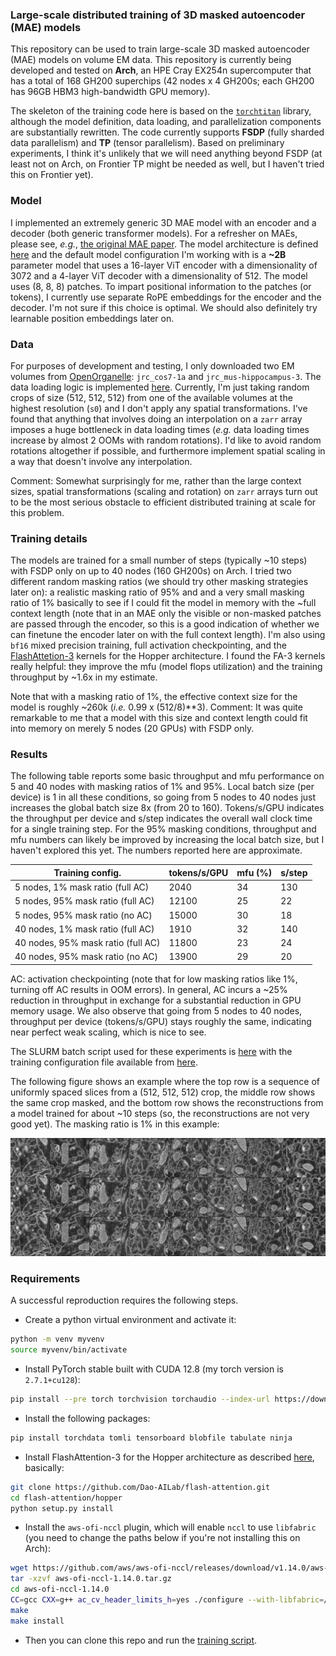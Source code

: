 ### Large-scale distributed training of 3D masked autoencoder (MAE) models
This repository can be used to train large-scale 3D masked autoencoder (MAE) models on volume EM data. This repository is currently being developed and tested on **Arch**, an HPE Cray EX254n supercomputer that has a total of 168 GH200 superchips (42 nodes x 4 GH200s; each GH200 has 96GB HBM3 high-bandwidth GPU memory).

The skeleton of the training code here is based on the [`torchtitan`](https://github.com/pytorch/torchtitan) library, although the model definition, data loading, and parallelization components are substantially rewritten. The code currently supports **FSDP** (fully sharded data parallelism) and **TP** (tensor parallelism). Based on preliminary experiments, I think it's unlikely that we will need anything beyond FSDP (at least not on Arch, on Frontier TP might be needed as well, but I haven't tried this on Frontier yet).

### Model
I implemented an extremely generic 3D MAE model with an encoder and a decoder (both generic transformer models). For a refresher on MAEs, please see, *e.g.*, [the original MAE paper](https://arxiv.org/abs/2111.06377). The model architecture is defined [here](torchtitan/models/llama/model.py) and the default model configuration I'm working with is a **~2B** parameter model that uses a 16-layer ViT encoder with a dimensionality of 3072 and a 4-layer ViT decoder with a dimensionality of 512. The model uses (8, 8, 8) patches. To impart positional information to the patches (or tokens), I currently use separate RoPE embeddings for the encoder and the decoder. I'm not sure if this choice is optimal. We should also definitely try learnable position embeddings later on.

### Data
For purposes of development and testing, I only downloaded two EM volumes from [OpenOrganelle](https://www.openorganelle.com/datasets): `jrc_cos7-1a` and `jrc_mus-hippocampus-3`. The data loading logic is implemented [here](torchtitan/datasets/datasets.py). Currently, I'm just taking random crops of size (512, 512, 512) from one of the available volumes at the highest resolution (`s0`) and I don't apply any spatial transformations. I've found that anything that involves doing an interpolation on a `zarr` array imposes a huge bottleneck in data loading times (*e.g.* data loading times increase by almost 2 OOMs with random rotations). I'd like to avoid random rotations altogether if possible, and furthermore implement spatial scaling in a way that doesn't involve any interpolation. 

Comment: Somewhat surprisingly for me, rather than the large context sizes, spatial transformations (scaling and rotation) on `zarr` arrays turn out to be the most serious obstacle to efficient distributed training at scale for this problem.

### Training details
The models are trained for a small number of steps (typically ~10 steps) with FSDP only on up to 40 nodes (160 GH200s) on Arch. I tried two different random masking ratios (we should try other masking strategies later on): a realistic masking ratio of 95% and and a very small masking ratio of 1% basically to see if I could fit the model in memory with the ~full context length (note that in an MAE only the visible or non-masked patches are passed through the encoder, so this is a good indication of whether we can finetune the encoder later on with the full context length). I'm also using `bf16` mixed precision training, full activation checkpointing, and the [FlashAttetion-3](https://github.com/Dao-AILab/flash-attention?tab=readme-ov-file#flashattention-3-beta-release) kernels for the Hopper architecture. I found the FA-3 kernels really helpful: they improve the mfu (model flops utilization) and the training throughput by ~1.6x in my estimate.

Note that with a masking ratio of 1%, the effective context size for the model is roughly ~260k (*i.e.* 0.99 x (512/8)**3). Comment: It was quite remarkable to me that a model with this size and context length could fit into memory on merely 5 nodes (20 GPUs) with FSDP only.

### Results
The following table reports some basic throughput and mfu performance on 5 and 40 nodes with masking ratios of 1% and 95%. Local batch size (per device) is 1 in all these conditions, so going from 5 nodes to 40 nodes just increases the global batch size 8x (from 20 to 160). Tokens/s/GPU indicates the throughput per device and s/step indicates the overall wall clock time for a single training step. For the 95% masking conditions, throughput and mfu numbers can likely be improved by increasing the local batch size, but I haven't explored this yet. The numbers reported here are approximate.

| Training config. | tokens/s/GPU | mfu (%) | s/step | 
|----------|---|---|---|
| 5 nodes, 1% mask ratio (full AC) | 2040 | 34 | 130 |
| 5 nodes, 95% mask ratio (full AC) | 12100 | 25 | 22 |
| 5 nodes, 95% mask ratio (no AC) | 15000 | 30 | 18 |
| 40 nodes, 1% mask ratio (full AC) | 1910 | 32 | 140 |
| 40 nodes, 95% mask ratio (full AC) | 11800 | 23 | 24 |
| 40 nodes, 95% mask ratio (no AC) | 13900 | 29 | 20 |

AC: activation checkpointing (note that for low masking ratios like 1%, turning off AC results in OOM errors). In general, AC incurs a ~25% reduction in throughput in exchange for a substantial reduction in GPU memory usage. We also observe that going from 5 nodes to 40 nodes, throughput per device (tokens/s/GPU) stays roughly the same, indicating near perfect weak scaling, which is nice to see.

The SLURM batch script used for these experiments is [here](train_demo.sh) with the training configuration file available from [here](train_configs/demo.toml).

The following figure shows an example where the top row is a sequence of uniformly spaced slices from a (512, 512, 512) crop, the middle row shows the same crop masked, and the bottom row shows the reconstructions from a model trained for about ~10 steps (so, the reconstructions are not very good yet). The masking ratio is 1% in this example:

![](assets/sample.jpg)

### Requirements
A successful reproduction requires the following steps.

* Create a python virtual environment and activate it:
```bash
python -m venv myvenv
source myvenv/bin/activate
``` 

* Install PyTorch stable built with CUDA 12.8 (my torch version is `2.7.1+cu128`):
```bash
pip install --pre torch torchvision torchaudio --index-url https://download.pytorch.org/whl/cu128
```

* Install the following packages:
```bash
pip install torchdata tomli tensorboard blobfile tabulate ninja
```

* Install FlashAttention-3 for the Hopper architecture as described [here](https://github.com/Dao-AILab/flash-attention?tab=readme-ov-file#flashattention-3-beta-release), basically:
```bash
git clone https://github.com/Dao-AILab/flash-attention.git
cd flash-attention/hopper
python setup.py install
```

* Install the `aws-ofi-nccl` plugin, which will enable `nccl` to use `libfabric` (you need to change the paths below if you're not installing this on Arch):
```bash
wget https://github.com/aws/aws-ofi-nccl/releases/download/v1.14.0/aws-ofi-nccl-1.14.0.tar.gz
tar -xzvf aws-ofi-nccl-1.14.0.tar.gz
cd aws-ofi-nccl-1.14.0
CC=gcc CXX=g++ ac_cv_header_limits_h=yes ./configure --with-libfabric=/opt/cray/libfabric/1.22.0 --with-cuda=/opt/nvidia/hpc_sdk/Linux_aarch64/25.3/cuda/12.8 --enable-trace --prefix=/lustre/gale/stf218/scratch/emin/aws-ofi-nccl-1.14.0 --disable-tests
make
make install
```

* Then you can clone this repo and run the [training script](train_demo.sh).